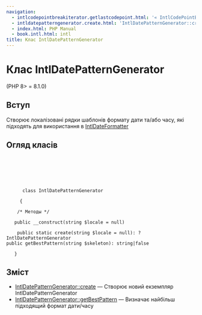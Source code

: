 ```yaml
---
navigation:
  - intlcodepointbreakiterator.getlastcodepoint.html: '« IntlCodePointBreakIterator::getLastCodePoint'
  - intldatepatterngenerator.create.html: 'IntlDatePatternGenerator::create »'
  - index.html: PHP Manual
  - book.intl.html: intl
title: Клас IntlDatePatternGenerator
---
```

# Клас IntlDatePatternGenerator

(PHP 8> = 8.1.0)

## Вступ

Створює локалізовані рядки шаблонів формату дати та/або часу, які підходять для використання в [IntlDateFormatter](class.intldateformatter.html)

## Огляд класів

```classsynopsis

     
    

    
     
      class IntlDatePatternGenerator
     
     {

    /* Методы */
    
   public __construct(string $locale = null)

    public static create(string $locale = null): ?IntlDatePatternGenerator
public getBestPattern(string $skeleton): string|false

   }
```

## Зміст

-   [IntlDatePatternGenerator::create](intldatepatterngenerator.create.html) — Створює новий екземпляр IntlDatePatternGenerator
-   [IntlDatePatternGenerator::getBestPattern](intldatepatterngenerator.getbestpattern.html) — Визначає найбільш підходящий формат дати/часу
